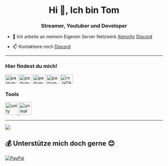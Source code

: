 <h1 align="center">Hi 👋, Ich bin Tom</h1>
<h3 align="center">Streamer, Youtuber und Developer</h3>

- 🔭 Ich arbeite an meinem Eigenen Server Netzwerk [Xenority](https://xenority.com) [Discord](https://discord.gg/rvJeT9sm82)

- 📫 Kontaktiere mich [Discord](https://discord.gg/rvJeT9sm82)

---

<h3 align="left">Hier findest du mich!</h3>
<p align="left">
<a href="https://twitter.com/partymann2000" target="blank"><img align="center" src="https://raw.githubusercontent.com/rahuldkjain/github-profile-readme-generator/master/src/images/icons/Social/twitter.svg" alt="partymann2000" height="30" width="40" /></a>
<a href="https://fb.com/partymann2000" target="blank"><img align="center" src="https://raw.githubusercontent.com/rahuldkjain/github-profile-readme-generator/master/src/images/icons/Social/facebook.svg" alt="partymann2000" height="30" width="40" /></a>
<a href="https://instagram.com/partymann2000" target="blank"><img align="center" src="https://raw.githubusercontent.com/rahuldkjain/github-profile-readme-generator/master/src/images/icons/Social/instagram.svg" alt="partymann2000" height="30" width="40" /></a>
<a href="https://www.youtube.com/c/partymann2000" target="blank"><img align="center" src="https://raw.githubusercontent.com/rahuldkjain/github-profile-readme-generator/master/src/images/icons/Social/youtube.svg" alt="partymann2000" height="30" width="40" /></a>
<a href="https://discord.gg/rvJeT9sm82" target="blank"><img align="center" src="https://raw.githubusercontent.com/rahuldkjain/github-profile-readme-generator/master/src/images/icons/Social/discord.svg" alt="rvJeT9sm82" height="30" width="40" /></a>
</p>

<h3 align="left">Tools</h3>
<a href="https://unity.com/" target="_blank" rel="noreferrer"> <img src="https://www.vectorlogo.zone/logos/unity3d/unity3d-icon.svg" alt="unity" width="40" height="40"/> </a> <a href="https://unrealengine.com/" target="_blank" rel="noreferrer"> <img src="https://raw.githubusercontent.com/kenangundogan/fontisto/036b7eca71aab1bef8e6a0518f7329f13ed62f6b/icons/svg/brand/unreal-engine.svg" alt="unreal" width="40" height="40"/> </a> </p>


---
[![](https://visitcount.itsvg.in/api?id=Partymann2000&icon=0&color=0)](https://visitcount.itsvg.in)

  ## 💰 Unterstütze mich doch gerne 😊
 [![PayPal](https://img.shields.io/badge/PayPal-00457C?style=for-the-badge&logo=paypal&logoColor=white)](https://paypal.me/partymann2000)
